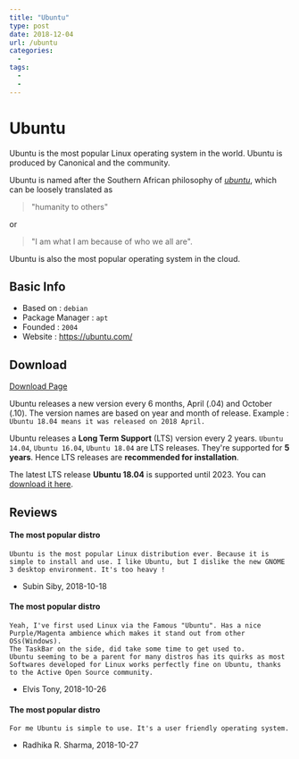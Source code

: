 ```yaml
---
title: "Ubuntu"
type: post
date: 2018-12-04
url: /ubuntu
categories:
  - 
tags:
  - 
  - 
---
```





# Ubuntu

Ubuntu is the most popular Linux operating system in the world. Ubuntu is produced by Canonical and the community.

Ubuntu is named after the Southern African philosophy of [*ubuntu*](https://en.wikipedia.org/wiki/Ubuntu_philosophy), which can be loosely translated as

> "humanity to others"

or

> "I am what I am because of who we all are".

Ubuntu is also the most popular operating system in the cloud.

## Basic Info

* Based on : `debian`
* Package Manager : `apt`
* Founded : `2004`
* Website : https://ubuntu.com/

## Download

[Download Page](https://www.ubuntu.com/download/desktop)

Ubuntu releases a new version every 6 months, April (.04) and October (.10). The version names are based on year and month of release. Example : `Ubuntu 18.04 means it was released on 2018 April.`

Ubuntu releases a **Long Term Support** (LTS) version every 2 years. `Ubuntu 14.04`, `Ubuntu 16.04`, `Ubuntu 18.04` are LTS releases. They're supported for **5 years**. Hence LTS releases are **recommended for installation**.

The latest LTS release **Ubuntu 18.04** is supported until 2023. You can [download it here](http://releases.ubuntu.com/18.04/).

## Reviews

#### The most popular distro

```
Ubuntu is the most popular Linux distribution ever. Because it is simple to install and use. I like Ubuntu, but I dislike the new GNOME 3 desktop environment. It's too heavy !
```
- Subin Siby, 2018-10-18

#### The most popular distro

```
Yeah, I've first used Linux via the Famous "Ubuntu". Has a nice Purple/Magenta ambience which makes it stand out from other OSs(Windows).
The TaskBar on the side, did take some time to get used to.
Ubuntu seeming to be a parent for many distros has its quirks as most Softwares developed for Linux works perfectly fine on Ubuntu, thanks to the Active Open Source community.
```
- Elvis Tony, 2018-10-26

#### The most popular distro

```
For me Ubuntu is simple to use. It's a user friendly operating system.
```
- Radhika R. Sharma, 2018-10-27
